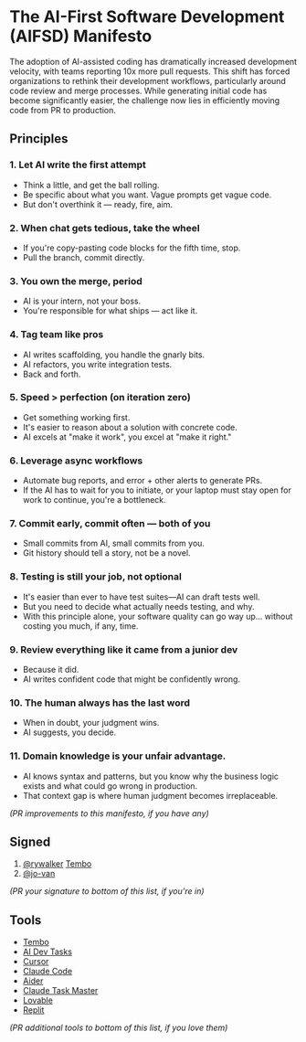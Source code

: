 # The AI-First Software Development (AIFSD) Manifesto

The adoption of AI-assisted coding has dramatically increased development velocity, with teams reporting 10x more pull requests. This shift has forced organizations to rethink their development workflows, particularly around code review and merge processes. While generating initial code has become significantly easier, the challenge now lies in efficiently moving code from PR to production.

## Principles

### 1. **Let AI write the first attempt**

- Think a little, and get the ball rolling.
- Be specific about what you want. Vague prompts get vague code.
- But don't overthink it — ready, fire, aim.

### 2. **When chat gets tedious, take the wheel**

- If you're copy-pasting code blocks for the fifth time, stop.
- Pull the branch, commit directly.

### 3. **You own the merge, period**

- AI is your intern, not your boss.
- You're responsible for what ships — act like it.

### 4. **Tag team like pros**

- AI writes scaffolding, you handle the gnarly bits.
- AI refactors, you write integration tests.
- Back and forth.

### 5. **Speed > perfection (on iteration zero)**

- Get something working first.
- It's easier to reason about a solution with concrete code.
- AI excels at "make it work", you excel at "make it right."

### 6. **Leverage async workflows**

- Automate bug reports, and error + other alerts to generate PRs.
- If the AI has to wait for you to initiate, or your laptop must stay open for work to continue, you're a bottleneck.

### 7. **Commit early, commit often — both of you**

- Small commits from AI, small commits from you.
- Git history should tell a story, not be a novel.

### 8. **Testing is still your job, not optional**

- It's easier than ever to have test suites—AI can draft tests well.
- But you need to decide what actually needs testing, and why.
- With this principle alone, your software quality can go way up… without costing you much, if any, time.

### 9. **Review everything like it came from a junior dev**

- Because it did.
- AI writes confident code that might be confidently wrong.

### 10. **The human always has the last word**

- When in doubt, your judgment wins.
- AI suggests, you decide.

### 11. **Domain knowledge is your unfair advantage.** 
- AI knows syntax and patterns, but you know why the business logic exists and what could go wrong in production.
- That context gap is where human judgment becomes irreplaceable.

_(PR improvements to this manifesto, if you have any)_

## Signed

1. [@rywalker](https://twitter.com/rywalker) [Tembo](https://tembo.io)
2. [@jo-van](https://www.linkedin.com/in/jonathan-vanderford/)

_(PR your signature to bottom of this list, if you're in)_

## Tools

- [Tembo](https://tembo.io)
- [AI Dev Tasks](https://github.com/snarktank/ai-dev-tasks)
- [Cursor](https://cursor.com)
- [Claude Code](https://claude.ai/code)
- [Aider](https://github.com/paul-gauthier/aider)
- [Claude Task Master](https://github.com/eyaltoledano/claude-task-master)
- [Lovable](https://github.com/lovable-ai/lovable)
- [Replit](https://replit.com)

_(PR additional tools to bottom of this list, if you love them)_
